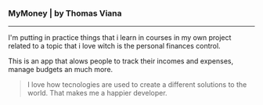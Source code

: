 


### MyMoney | by Thomas Viana

------------

I'm putting in practice things that i learn in courses in my own project related to a topic that i love witch is the personal finances control.

This is an app that alows people to track their incomes and expenses, manage budgets an much more.

> I love how tecnologies are used to create a different solutions to the world. That makes me a happier developer.
